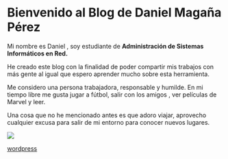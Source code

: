# Bienvenido al Blog de Daniel Magaña Pérez

Mi nombre es Daniel , soy estudiante de **Administración de Sistemas Informáticos en Red.**

He creado este blog con la finalidad de poder compartir mis trabajos con más gente al igual que espero aprender mucho sobre esta herramienta.

Me considero una persona trabajadora, responsable y humilde.
En mi tiempo libre me gusta jugar a fútbol, salir con los amigos , ver películas de Marvel y leer.

Una cosa que no he mencionado antes es que adoro viajar, aprovecho cualquier excusa para salir de mi entorno para conocer nuevos lugares.


 ![](https://daniel-magana512.github.io/mkdocks/fotos_practicas/foto_principal/foto_personal.png)

[wordpress](https://informateycomunica.wordpress.com/2019/09/25/presentacion)
